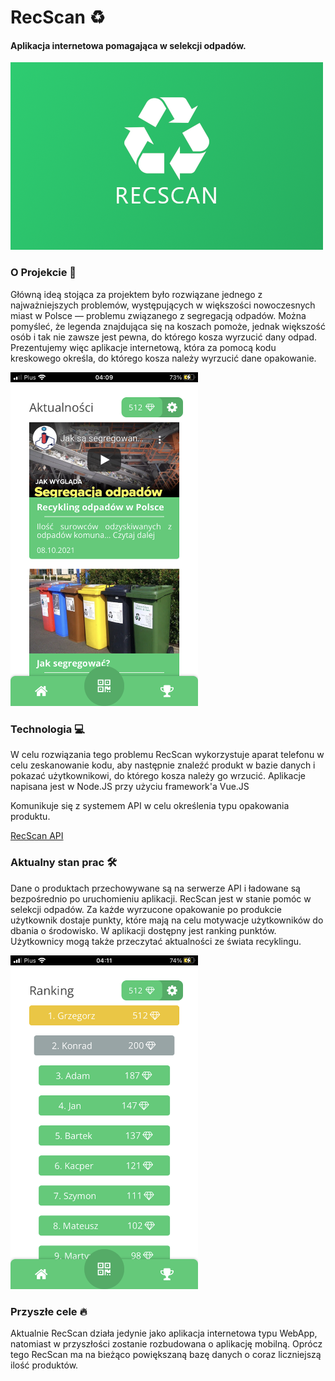 # RecScan ♻️
#### Aplikacja internetowa pomagająca w selekcji odpadów.

<img src="https://raw.githubusercontent.com/GrzegorzJeremenko/RecScan/master/images/logo.png" width="500">

### O Projekcie 🚧

Główną ideą stojąca za projektem było rozwiązane jednego z najważniejszych problemów, występujących w większości nowoczesnych miast w Polsce — problemu związanego z segregacją odpadów. Można pomyśleć, że legenda znajdująca się na koszach pomoże, jednak większość osób i tak nie zawsze jest pewna, do którego kosza wyrzucić dany odpad. Prezentujemy więc aplikacje internetową, która za pomocą kodu kreskowego określa, do którego kosza należy wyrzucić dane opakowanie.

<img src="https://raw.githubusercontent.com/GrzegorzJeremenko/RecScan/master/images/home.png" width="300">

### Technologia 💻

W celu rozwiązania tego problemu RecScan wykorzystuje aparat telefonu w celu zeskanowanie kodu, aby następnie znaleźć produkt w bazie danych i pokazać użytkownikowi, do którego kosza należy go wrzucić. Aplikacje napisana jest w Node.JS przy użyciu framework'a Vue.JS

Komunikuje się z systemem API w celu określenia typu opakowania produktu.

<a href="https://github.com/k-Dobosz/RecScan-API">RecScan API</a>

### Aktualny stan prac 🛠️

Dane o produktach przechowywane są na serwerze API i ładowane są bezpośrednio po uruchomieniu aplikacji. RecScan jest w stanie pomóc w selekcji odpadów. Za każde wyrzucone opakowanie po produkcie użytkownik dostaje punkty, które mają na celu motywacje użytkowników do dbania o środowisko. W aplikacji dostępny jest ranking punktów. Użytkownicy mogą także przeczytać aktualności ze świata recyklingu.

<img src="https://raw.githubusercontent.com/GrzegorzJeremenko/RecScan/master/images/ranking.png" width="300">

### Przyszłe cele 🔥

Aktualnie RecScan działa jedynie jako aplikacja internetowa typu WebApp, natomiast w przyszłości zostanie rozbudowana o aplikację mobilną. Oprócz tego RecScan ma na bieżąco powiększaną bazę danych o coraz liczniejszą ilość produktów.